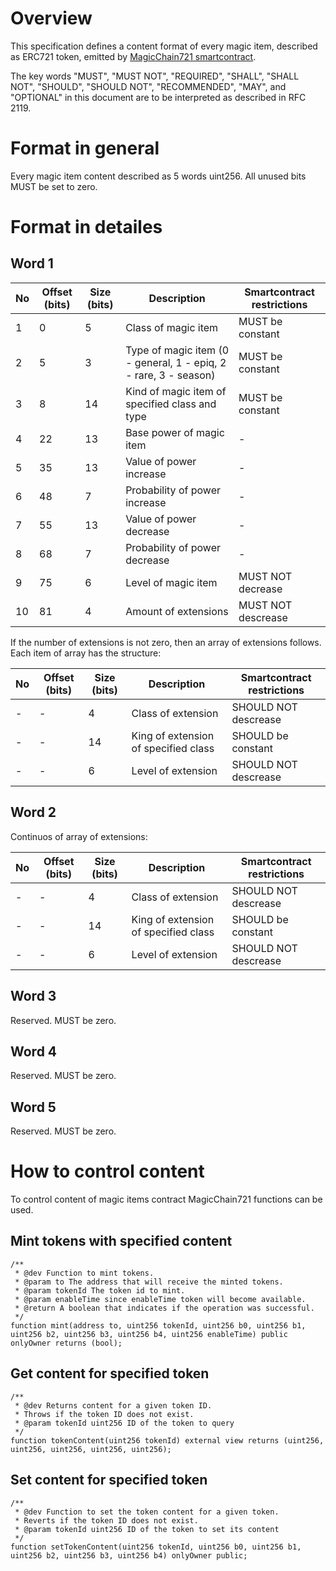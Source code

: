 # Overview

This specification defines a content format of every magic item, described as ERC721 token, emitted by [MagicChain721 smartcontract](https://github.com/magicchain/magicchain-blockchain/blob/master/smartcontracts/MagicChain721.sol).

The key words "MUST", "MUST NOT", "REQUIRED", "SHALL", "SHALL NOT", "SHOULD", "SHOULD NOT", "RECOMMENDED", "MAY", and "OPTIONAL" in this document are to be interpreted as described in RFC 2119.

# Format in general

Every magic item content described as 5 words uint256. All unused bits MUST be set to zero.

# Format in detailes

## Word 1

No|Offset (bits)|Size (bits)|Description|Smartcontract restrictions
--------|--------|--------|--------|--------
1|0|5|Class of magic item|MUST be constant
2|5|3|Type of magic item (0 - general, 1 - epiq, 2 - rare, 3 - season)|MUST be constant
3|8|14|Kind of magic item of specified class and type|MUST be constant
4|22|13|Base power of magic item|-
5|35|13|Value of power increase|-
6|48|7|Probability of power increase|-
7|55|13|Value of power decrease|-
8|68|7|Probability of power decrease|-
9|75|6|Level of magic item|MUST NOT decrease
10|81|4|Amount of extensions|MUST NOT descrease

If the number of extensions is not zero, then an array of extensions follows. Each item of array has the structure:

No|Offset (bits)|Size (bits)|Description|Smartcontract restrictions
--------|--------|--------|--------|--------
-|-|4|Class of extension|SHOULD NOT descrease
-|-|14|King of extension of specified class|SHOULD be constant
-|-|6|Level of extension|SHOULD NOT descrease

## Word 2

Continuos of array of extensions:

No|Offset (bits)|Size (bits)|Description|Smartcontract restrictions
--------|--------|--------|--------|--------
-|-|4|Class of extension|SHOULD NOT descrease
-|-|14|King of extension of specified class|SHOULD be constant
-|-|6|Level of extension|SHOULD NOT descrease

## Word 3

Reserved. MUST be zero.

## Word 4

Reserved. MUST be zero.

## Word 5

Reserved. MUST be zero.

# How to control content

To control content of magic items contract MagicChain721 functions can be used.


## Mint tokens with specified content

    /**
     * @dev Function to mint tokens.
     * @param to The address that will receive the minted tokens.
     * @param tokenId The token id to mint.
     * @param enableTime since enableTime token will become available.
     * @return A boolean that indicates if the operation was successful.
     */
    function mint(address to, uint256 tokenId, uint256 b0, uint256 b1, uint256 b2, uint256 b3, uint256 b4, uint256 enableTime) public onlyOwner returns (bool);

## Get content for specified token

    /**
     * @dev Returns content for a given token ID.
     * Throws if the token ID does not exist.
     * @param tokenId uint256 ID of the token to query
     */
    function tokenContent(uint256 tokenId) external view returns (uint256, uint256, uint256, uint256, uint256);

## Set content for specified token

    /**
     * @dev Function to set the token content for a given token.
     * Reverts if the token ID does not exist.
     * @param tokenId uint256 ID of the token to set its content
     */
    function setTokenContent(uint256 tokenId, uint256 b0, uint256 b1, uint256 b2, uint256 b3, uint256 b4) onlyOwner public;
